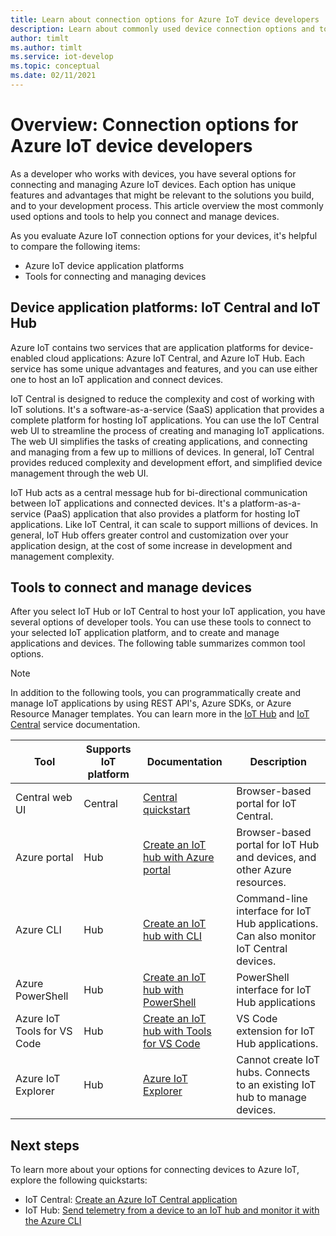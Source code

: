 ```yaml
---
title: Learn about connection options for Azure IoT device developers
description: Learn about commonly used device connection options and tools for Azure IoT device developers.
author: timlt
ms.author: timlt
ms.service: iot-develop
ms.topic: conceptual
ms.date: 02/11/2021
---
```


# Overview: Connection options for Azure IoT device developers
As a developer who works with devices, you have several options for connecting and managing Azure IoT devices. Each option has unique features and advantages that might be relevant to the solutions you build, and to your development process. This article overview the most commonly used options and tools to help you connect and manage  devices.

As you evaluate Azure IoT connection options for your devices, it's helpful to compare the following items:
- Azure IoT device application platforms
- Tools for connecting and managing devices

## Device application platforms: IoT Central and IoT Hub
Azure IoT contains two services that are application platforms for device-enabled cloud applications: Azure IoT Central, and Azure IoT Hub. Each service has some unique advantages and features, and you can use either one to host an IoT application and connect devices.

IoT Central is designed to reduce the complexity and cost of working with IoT solutions. It's a software-as-a-service (SaaS) application that provides a complete platform for hosting IoT applications. You can use the IoT Central web UI to streamline the process of creating and managing IoT applications. The web UI simplifies the tasks of creating applications, and connecting and managing from a few up to millions of devices. In general, IoT Central provides reduced complexity and development effort, and simplified device management through the web UI. 

IoT Hub acts as a central message hub for bi-directional communication between IoT applications and connected devices. It's a platform-as-a-service (PaaS) application that also provides a platform for hosting IoT applications. Like IoT Central, it can scale to support millions of devices. In general, IoT Hub offers greater control and customization over your application design, at the cost of some increase in development and management complexity.

## Tools to connect and manage devices
After you select IoT Hub or IoT Central to host your IoT application, you have several options of developer tools. You can use these tools to connect to your selected IoT application platform, and to create and manage applications and devices. The following table summarizes common tool options. 

> [!NOTE]
> In addition to the following tools, you can programmatically create and manage IoT applications by using REST API's, Azure SDKs, or Azure Resource Manager templates. You can learn more in the [IoT Hub](../iot-hub/about-iot-hub.md) and [IoT Central](../iot-central/core/overview-iot-central.md) service documentation.

|Tool  |Supports IoT platform  |Documentation  |Description  |
|---------|---------|---------|---------|
|Central web UI     | Central | [Central quickstart](../iot-central/core/quick-deploy-iot-central.md) | Browser-based portal for IoT Central. |
|Azure portal     | Hub       | [Create an IoT hub with Azure portal](../iot-hub/iot-hub-create-through-portal.md) | Browser-based portal for IoT Hub and devices, and other Azure resources. |
|Azure CLI     | Hub          | [Create an IoT hub with CLI](../iot-hub/iot-hub-create-using-cli.md) | Command-line interface for IoT Hub applications. Can also monitor IoT Central devices. |
|Azure PowerShell     | Hub   | [Create an IoT hub with PowerShell](../iot-hub/iot-hub-create-using-powershell.md) | PowerShell interface for IoT Hub applications |
|Azure IoT Tools for VS Code  | Hub | [Create an IoT hub with Tools for VS Code](../iot-hub/iot-hub-create-use-iot-toolkit.md) | VS Code extension for IoT Hub applications. |
|Azure IoT Explorer     | Hub | [Azure IoT Explorer](https://github.com/Azure/azure-iot-explorer) | Cannot create IoT hubs. Connects to an existing IoT hub to manage devices. |

## Next steps
To learn more about your options for connecting devices to Azure IoT, explore the following quickstarts:
- IoT Central: [Create an Azure IoT Central application](../iot-central/core/quick-deploy-iot-central.md)
- IoT Hub: [Send telemetry from a device to an IoT hub and monitor it with the Azure CLI](../iot-hub/quickstart-send-telemetry-cli.md)